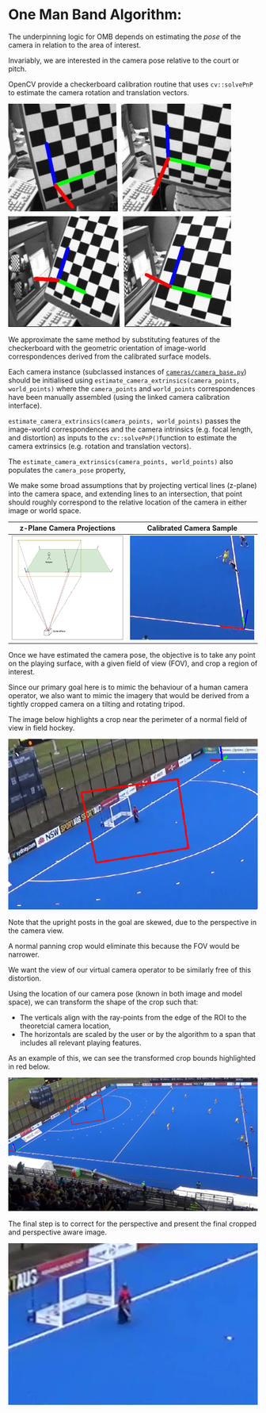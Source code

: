 # One Man Band Algorithm:

The underpinning logic for OMB depends on estimating the *pose* of the 
camera in relation to the area of interest.

Invariably, we are interested in the camera pose relative to the court or pitch.

OpenCV provide a checkerboard calibration routine that uses `cv::solvePnP` 
to estimate the camera rotation and translation vectors.

![](../images/pose_1.jpg)

We approximate the same method by substituting features of the checkerboard with 
the geometric orientation of image-world correspondences 
derived from the calibrated surface models.

Each camera instance (subclassed instances of [`cameras/camera_base.py`](./camera_base.py))
should be initialised using `estimate_camera_extrinsics(camera_points, world_points)`
where the `camera_points` and `world_points` correspondences have been manually assembled (using the linked camera calibration interface).

`estimate_camera_extrinsics(camera_points, world_points)` passes the image-world correspondences
 and the camera intrinsics (e.g. focal length, and distortion) as 
inputs to the `cv::solvePnP()`function to estimate the camera extrinsics 
(e.g. rotation and translation vectors).

The `estimate_camera_extrinsics(camera_points, world_points)` also populates
the `camera_pose` property, 

We make some broad assumptions that by projecting vertical lines (z-plane) into the camera space, 
and extending lines to an intersection, that point should roughly correspond to the relative
location of the camera in either image or world space.


| z-Plane Camera Projections             | Calibrated Camera Sample |
:-------------------------:|:-------------------------:
![](../images/camera_pose2.png)  | ![hello](../images/Cropped.png)



Once we have estimated the camera pose, the objective is to take any point on the 
playing surface, with a given field of view (FOV), and crop a region of interest.

Since our primary goal here is to mimic the behaviour of a human camera operator, we also
want to mimic the imagery that would be derived from a tightly cropped camera on a tilting
and rotating tripod.

The image below highlights a crop near the perimeter of a normal field of view in field hockey.

![](../images/panhead.png)

Note that the upright posts in the goal are skewed, due to the perspective in the camera view.

A normal panning crop would eliminate this because the FOV would be narrower.

We want the view of our virtual camera operator to be similarly free of this distortion.

Using the location of our camera pose (known in both image and model space),
we can transform the shape of the crop such that:
* The verticals align with the ray-points from the edge of the ROI to the theoretcial 
camera location,
* The horizontals are scaled by the user or by the algorithm to a span that 
includes all relevant playing features.

As an example of this, we can see the transformed crop bounds highlighted in red below.

![](../images/whole_of_calibrated_field.png)

The final step is to correct for the perspective and present the final cropped and
perspective aware image.

![](../images/cropped_perspective_aware.png)

